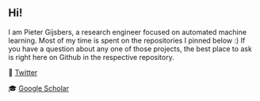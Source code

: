 ## Hi!
I am Pieter Gijsbers, a research engineer focused on automated machine learning.
Most of my time is spent on the repositories I pinned below :) 
If you have a question about any one of those projects, the best place to ask is right here on Github in the respective repository.

🐤 [Twitter](https://twitter.com/p_gijsbers)

🎓 [Google Scholar](https://scholar.google.com/citations?user=Za3OsTwAAAAJ&hl=nl&oi=ao)

